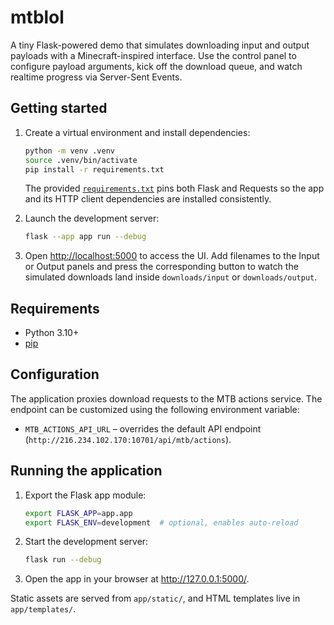 # mtblol

A tiny Flask-powered demo that simulates downloading input and output payloads with a Minecraft-inspired interface. Use the control panel to configure payload arguments, kick off the download queue, and watch realtime progress via Server-Sent Events.

## Getting started

1. Create a virtual environment and install dependencies:

   ```bash
   python -m venv .venv
   source .venv/bin/activate
   pip install -r requirements.txt
   ```

   The provided [`requirements.txt`](requirements.txt) pins both Flask and Requests so the app and its HTTP client dependencies are installed consistently.

2. Launch the development server:

   ```bash
   flask --app app run --debug
   ```

3. Open [http://localhost:5000](http://localhost:5000) to access the UI. Add filenames to the Input or Output panels and press the corresponding button to watch the simulated downloads land inside `downloads/input` or `downloads/output`.

## Requirements

- Python 3.10+
- [pip](https://pip.pypa.io/)

## Configuration

The application proxies download requests to the MTB actions service. The endpoint can be customized using the following environment variable:

- `MTB_ACTIONS_API_URL` – overrides the default API endpoint (`http://216.234.102.170:10701/api/mtb/actions`).

## Running the application

1. Export the Flask app module:

   ```bash
   export FLASK_APP=app.app
   export FLASK_ENV=development  # optional, enables auto-reload
   ```

2. Start the development server:

   ```bash
   flask run --debug
   ```

3. Open the app in your browser at http://127.0.0.1:5000/.

Static assets are served from `app/static/`, and HTML templates live in `app/templates/`.
